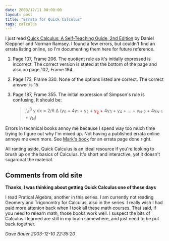 ```yaml
---
date: 2003/12/11 00:00:00
layout: post
title: "Errata for Quick Calculus"
tags: calculus
---
```


I just read [Quick Calculus: A Self-Teaching Guide, 2nd Edition](http://www.amazon.com/exec/obidos/ASIN/0471827223/vinodkurupshomep) by Daniel Kleppner and Norman Ramsey. I found a few errors, but couldn't find an errata listing online, so I'm documenting them here for future reference.

1. Page 107, Frame 206. The quotient rule as it's initially expressed is incorrect. The correct version is stated at the bottom of the page and also on page 102, Frame 194.

1. Page 173, Frame 330. None of the options listed are correct. The correct answer is 15
1. Page 187, Frame 355. The initial expression of Simpson's rule is confusing. It should be: <blockquote> <p> &int;<sub>A</sub><sup>B</sup> y dx = 2/6 &Delta; (y<sub>0</sub> + 4y<sub>1</sub> + y<sub>2</sub> + <span style="color: #ff0000;">y<sub>2</sub> +</span> 4y<sub>3</sub> + y<sub>4</sub> + ... + y<sub>N-2</sub> + 4y<sub>N-1</sub> + y<sub>N</sub>) </p> </blockquote>

Errors in technical books annoy me because I spend way too much time trying to figure out why I'm mixed up. Not having a published errata online annoys me even more. See [Mark's book](http://borkware.com/corebook/errata) for an errata page done right.

All ranting aside, Quick Calculus is an ideal resource if you're looking to brush up on the basics of Calculus. It's short and interactive, yet it doesn't sugarcoat the material.

<div id="comment-box">
<h2>Comments from old site</h2>

<div class="one-comment">
<p><b>Thanks, I was thinking about getting Quick Calculus one of these days</b></p>
<p>
I read Pratical Algebra, another in this series. I am currently not
reading Geomery and Trigonomtry for Calculus, also in the series. I
really wish I had paid more attenion back when I took all these math
courses. That said, if you need to relearn math, those books work
well. I suspect the bits of Calculus I learned are still in my brain
somewhere, and just need to be put back together.
</p>
<address class="signature">
<span class="author">Dave Bauer</span>
<span class="date">2003-12-10 22:35:20</span>
</address>
</div>

</div>
